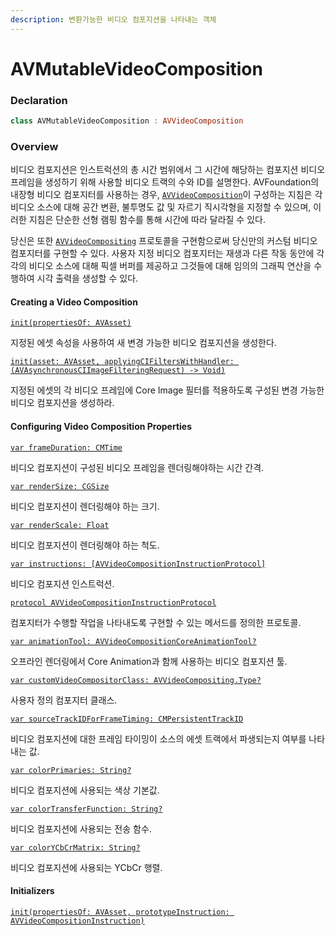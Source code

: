 ```yaml
---
description: 변환가능한 비디오 컴포지션을 나타내는 객체
---
```


# AVMutableVideoComposition

### Declaration

```swift
class AVMutableVideoComposition : AVVideoComposition
```

### Overview

비디오 컴포지션은 인스트럭션의 총 시간 범위에서 그 시간에 해당하는 컴포지션 비디오 프레임을 생성하기 위해 사용할 비디오 트랙의 수와 ID를 설명한다. AVFoundation의 내장형 비디오 컴포지터를 사용하는 경우, [`AVVideoComposition`](https://developer.apple.com/documentation/avfoundation/avvideocomposition)이 구성하는 지침은 각 비디오 소스에 대해 공간 변환, 불투명도 값 및 자르기 직시각형을 지정할 수 있으며, 이러한 지침은 단순한 선형 램핑 함수를 통해 시간에 따라 달라질 수 있다.

당신은 또한 [`AVVideoCompositing`](https://developer.apple.com/documentation/avfoundation/avvideocompositing) 프로토콜을 구현함으로써 당신만의 커스텀 비디오 컴포지터를 구현할 수 있다. 사용자 지정 비디오 컴포지터는 재생과 다른 작동 동안에 각각의 비디오 소스에 대해 픽셀 버퍼를 제공하고 그것들에 대해 임의의 그래픽 연산을 수행하여 시각 출력을 생성할 수 있다.

#### Creating a Video Composition

[`init(propertiesOf: AVAsset)`](https://developer.apple.com/documentation/avfoundation/avmutablevideocomposition/1388430-init)

지정된 에셋 속성을 사용하여 새 변경 가능한 비디오 컴포지션을 생성한다.

[`init(asset: AVAsset, applyingCIFiltersWithHandler: (AVAsynchronousCIImageFilteringRequest) -> Void)`](https://developer.apple.com/documentation/avfoundation/avmutablevideocomposition/1387006-init)

지정된 에셋의 각 비디오 프레임에 Core Image 필터를 적용하도록 구성된 변경 가능한 비디오 컴포지션을 생성하라.

#### Configuring Video Composition Properties

[`var frameDuration: CMTime`](https://developer.apple.com/documentation/avfoundation/avmutablevideocomposition/1390059-frameduration)

비디오 컴포지션이 구성된 비디오 프레임을 렌더링해야하는 시간 간격.

[`var renderSize: CGSize`](https://developer.apple.com/documentation/avfoundation/avmutablevideocomposition/1386365-rendersize)

비디오 컴포지션이 렌더링해야 하는 크기.

[`var renderScale: Float`](https://developer.apple.com/documentation/avfoundation/avmutablevideocomposition/1615787-renderscale)

비디오 컴포지션이 렌더링해야 하는 척도.

[`var instructions: [AVVideoCompositionInstructionProtocol]`](https://developer.apple.com/documentation/avfoundation/avmutablevideocomposition/1385815-instructions)

비디오 컴포지션 인스트럭션.

[`protocol AVVideoCompositionInstructionProtocol`](https://developer.apple.com/documentation/avfoundation/avvideocompositioninstructionprotocol)

컴포지터가 수행할 작업을 나타내도록 구현할 수 있는 메서드를 정의한 프로토콜.

[`var animationTool: AVVideoCompositionCoreAnimationTool?`](https://developer.apple.com/documentation/avfoundation/avmutablevideocomposition/1390395-animationtool)

오프라인 렌더링에서 Core Animation과 함께 사용하는 비디오 컴포지션 툴.

[`var customVideoCompositorClass: AVVideoCompositing.Type?`](https://developer.apple.com/documentation/avfoundation/avmutablevideocomposition/1390649-customvideocompositorclass)

사용자 정의 컴포지터 클래스.

[`var sourceTrackIDForFrameTiming: CMPersistentTrackID`](https://developer.apple.com/documentation/avfoundation/avmutablevideocomposition/2873799-sourcetrackidforframetiming)

비디오 컴포지션에 대한 프레임 타이밍이 소스의 에셋 트랙에서 파생되는지 여부를 나타내는 값.

[`var colorPrimaries: String?`](https://developer.apple.com/documentation/avfoundation/avmutablevideocomposition/1643234-colorprimaries)

비디오 컴포지션에 사용되는 색상 기본값.

[`var colorTransferFunction: String?`](https://developer.apple.com/documentation/avfoundation/avmutablevideocomposition/1643237-colortransferfunction)

비디오 컴포지션에 사용되는 전송 함수.

[`var colorYCbCrMatrix: String?`](https://developer.apple.com/documentation/avfoundation/avmutablevideocomposition/1643231-colorycbcrmatrix)

비디오 컴포지션에 사용되는 YCbCr 행렬.

#### Initializers

[`init(propertiesOf: AVAsset, prototypeInstruction: AVVideoCompositionInstruction)`](https://developer.apple.com/documentation/avfoundation/avmutablevideocomposition/3200159-init)





